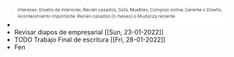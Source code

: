 - ![image.png](../assets/image_1642687170280_0.png)
- Revisar diapos de empresarial [[Sun, 23-01-2022]]
- TODO Trabajo Final de escritura [[Fri, 28-01-2022]]
- Fen